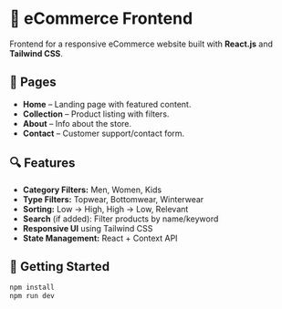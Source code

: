 # 🛒 eCommerce Frontend

Frontend for a responsive eCommerce website built with **React.js** and **Tailwind CSS**.

## 📄 Pages

- **Home** – Landing page with featured content.
- **Collection** – Product listing with filters.
- **About** – Info about the store.
- **Contact** – Customer support/contact form.

## 🔍 Features

- **Category Filters:** Men, Women, Kids
- **Type Filters:** Topwear, Bottomwear, Winterwear
- **Sorting:** Low → High, High → Low, Relevant
- **Search** (if added): Filter products by name/keyword
- **Responsive UI** using Tailwind CSS
- **State Management:** React + Context API

## 🚀 Getting Started

```bash
npm install
npm run dev
